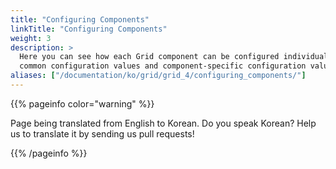 ```yaml
---
title: "Configuring Components"
linkTitle: "Configuring Components"
weight: 3
description: >
  Here you can see how each Grid component can be configured individually based on
  common configuration values and component-specific configuration values.
aliases: ["/documentation/ko/grid/grid_4/configuring_components/"]
---
```


{{% pageinfo color="warning" %}}
<p class="lead">
   <i class="fas fa-language display-4"></i> 
   Page being translated from 
   English to Korean. Do you speak Korean? Help us to translate
   it by sending us pull requests!
</p>
{{% /pageinfo %}}
